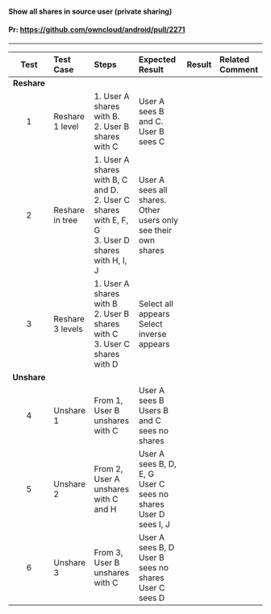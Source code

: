 #### Show all shares in source user (private sharing)

#### Pr: https://github.com/owncloud/android/pull/2271


---

 
| Test  | Test Case | Steps | Expected Result | Result | Related Comment
| :----: | :-------- | :---- | :-------------- | :-----: | :------
|**Reshare**||||||
| 1 | Reshare 1 level | 1. User A shares with B.<br>2. User B shares with C | User A sees B and C. User B sees C |  |  |
| 2 | Reshare in tree | 1. User A shares with B, C and D.<br>2. User C shares with E, F, G<br>3. User D shares with H, I, J  | User A sees all shares. Other users only see their own shares|  |  |
| 3 | Reshare 3 levels | 1. User A shares with B<br>2. User B shares with C<br>3. User C shares with D | Select all appears<br>Select inverse appears |  |  |
|**Unshare**||||||
| 4 | Unshare 1 | From 1, User B unshares with C|User A sees B<br>Users B and C sees no shares |  |
| 5 | Unshare 2 | From 2, User A unshares with C and H|User A sees B, D, E, G<br>User C sees no shares<br>User D sees I, J |  |
| 6 | Unshare 3 | From 3, User B unshares with C|User A sees B, D<br>User B sees no shares<br>User C sees D|  |
